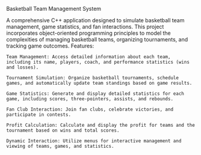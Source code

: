  Basketball Team Management System

  A comprehensive C++ application designed to simulate basketball team management, game statistics, and fan interactions. This project incorporates object-oriented programming principles to model the complexities of managing basketball teams, organizing tournaments, and tracking game outcomes.
Features:

    Team Management: Access detailed information about each team, including its name, players, coach, and performance statistics (wins and losses).
  
    Tournament Simulation: Organize basketball tournaments, schedule games, and automatically update team standings based on game results.
    
    Game Statistics: Generate and display detailed statistics for each game, including scores, three-pointers, assists, and rebounds.
  
    Fan Club Interaction: Join fan clubs, celebrate victories, and participate in contests.
    
    Profit Calculation: Calculate and display the profit for teams and the tournament based on wins and total scores.
    
    Dynamic Interaction: Utilize menus for interactive management and viewing of teams, games, and statistics.
